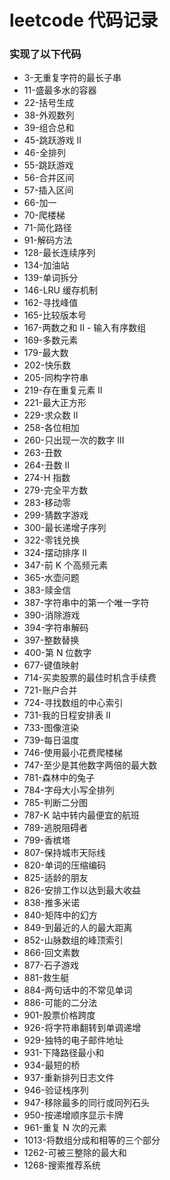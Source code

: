 # leetcode 代码记录
### 实现了以下代码
-  3-无重复字符的最长子串
-  11-盛最多水的容器
-  22-括号生成
-  38-外观数列
-  39-组合总和
-  45-跳跃游戏 II
-  46-全排列
-  55-跳跃游戏
-  56-合并区间
-  57-插入区间
-  66-加一
-  70-爬楼梯
-  71-简化路径
-  91-解码方法
-  128-最长连续序列
-  134-加油站
-  139-单词拆分
-  146-LRU 缓存机制
-  162-寻找峰值
-  165-比较版本号
-  167-两数之和 II - 输入有序数组
-  169-多数元素
-  179-最大数
-  202-快乐数
-  205-同构字符串
-  219-存在重复元素 II
-  221-最大正方形
-  229-求众数 II
-  258-各位相加
-  260-只出现一次的数字 III
-  263-丑数
-  264-丑数 II
-  274-H 指数
-  279-完全平方数
-  283-移动零
-  299-猜数字游戏
-  300-最长递增子序列
-  322-零钱兑换
-  324-摆动排序 II
-  347-前 K 个高频元素
-  365-水壶问题
-  383-赎金信
-  387-字符串中的第一个唯一字符
-  390-消除游戏
-  394-字符串解码
-  397-整数替换
-  400-第 N 位数字
-  677-键值映射
-  714-买卖股票的最佳时机含手续费
-  721-账户合并
-  724-寻找数组的中心索引
-  731-我的日程安排表 II
-  733-图像渲染
-  739-每日温度
-  746-使用最小花费爬楼梯
-  747-至少是其他数字两倍的最大数
-  781-森林中的兔子
-  784-字母大小写全排列
-  785-判断二分图
-  787-K 站中转内最便宜的航班
-  789-逃脱阻碍者
-  799-香槟塔
-  807-保持城市天际线
-  820-单词的压缩编码
-  825-适龄的朋友
-  826-安排工作以达到最大收益
-  838-推多米诺
-  840-矩阵中的幻方
-  849-到最近的人的最大距离
-  852-山脉数组的峰顶索引
-  866-回文素数
-  877-石子游戏
-  881-救生艇
-  884-两句话中的不常见单词
-  886-可能的二分法
-  901-股票价格跨度
-  926-将字符串翻转到单调递增
-  929-独特的电子邮件地址
-  931-下降路径最小和
-  934-最短的桥
-  937-重新排列日志文件
-  946-验证栈序列
-  947-移除最多的同行或同列石头
-  950-按递增顺序显示卡牌
-  961-重复 N 次的元素
-  1013-将数组分成和相等的三个部分
-  1262-可被三整除的最大和
-  1268-搜索推荐系统